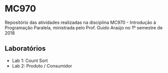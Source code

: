 # MC970
Repositório das atividades realizadas na disciplina MC970 - Introdução à Programação Paralela, ministrada pelo Prof. Guido Araújo no 1º semestre de 2018

## Laboratórios
* Lab 1: Count Sort
* Lab 2: Produto / Consumidor
